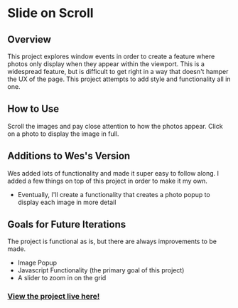 # Slide on Scroll

## Overview

This project explores window events in order to create a feature where photos only display when they appear within the viewport. This is a widespread feature, but is difficult to get right in a way that doesn't hamper the UX of the page. This project attempts to add style and functionality all in one.

## How to Use

Scroll the images and pay close attention to how the photos appear. Click on a photo to display the image in full.

## Additions to Wes's Version

Wes added lots of functionality and made it super easy to follow along. I added a few things on top of this project in order to make it my own.

- Eventually, I'll create a functionality that creates a photo popup to display each image in more detail

## Goals for Future Iterations

The project is functional as is, but there are always improvements to be made.

- Image Popup
- Javascript Functionality (the primary goal of this project)
- A slider to zoom in on the grid

### [View the project live here!](https://mccambley.github.io/JSPlayground/slide-on-scroll/)
